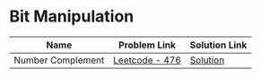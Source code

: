 # Bit Manipulation


| Name       | Problem Link                       | Solution Link                      |
|--------------------|------------------------------------|-----------------------------------|
| Number Complement          | [Leetcode - 476](https://leetcode.com/problems/number-complement/description/)                | [Solution](https://github.com/moinhameed27/Ultimate-DSA/blob/main/Bit%20Manipulation/Number%20Compliment.cpp)              |






